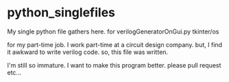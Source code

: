 # python_singlefiles
My single python file gathers here.
for verilogGeneratorOnGui.py
tkinter/os

for my part-time job.
I work part-time at a circuit design company.
but, I find it awkward to write verilog code.
so, this file was written.

I'm still so immature.
I want to make this program better.
please pull request etc...
